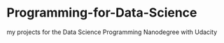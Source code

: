 # Programming-for-Data-Science
my projects for the Data Science Programming Nanodegree with Udacity
